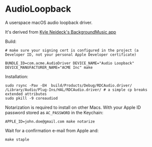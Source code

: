 # AudioLoopback

A userspace macOS audio loopback driver.

It's derived from [Kyle Neideck's BackgroundMusic app](https://github.com/kyleneideck/BackgroundMusic)


Build:

```
# make sure your signing cert is configured in the project (a Developer ID, not your personal Apple Developer certificate)

BUNDLE_ID=com.acme.AudioDriver DEVICE_NAME="Audio Loopback" DEVICE_MANUFACTURER_NAME="ACME Inc" make
```

Installation:

```
sudo rsync -Pav -EH  build/Products/Debug/RDCAudio.driver/ /Library/Audio/Plug-Ins/HAL/RDCAudio.driver/ # a simple cp breaks extended attributes
sudo pkill -9 coreaudiod
```

Notarization is required to install on other Macs. With your Apple ID password stored as `AC_PASSWORD` in the Keychain:

```
APPLE_ID=john.doe@gmail.com make notarize
```

Wait for a confirmation e-mail from Apple and:

```
make staple
```

